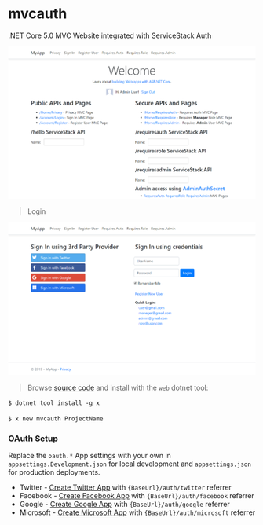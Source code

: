 # mvcauth

.NET Core 5.0 MVC Website integrated with ServiceStack Auth

![](https://raw.githubusercontent.com/ServiceStack/Assets/master/csharp-templates/mvcauth.png)

> Login

![](https://raw.githubusercontent.com/ServiceStack/Assets/master/csharp-templates/mvcauth-login.png)

> Browse [source code](https://github.com/NetCoreTemplates/mvcauth) and install with the `web` dotnet tool:

    $ dotnet tool install -g x

    $ x new mvcauth ProjectName

### OAuth Setup

Replace the `oauth.*` App settings with your own in `appsettings.Development.json` for local development and `appsettings.json` for production deployments.

 - Twitter - [Create Twitter App](https://dev.twitter.com/apps) with `{BaseUrl}/auth/twitter` referrer
 - Facebook - [Create Facebook App](https://developers.facebook.com/apps) with `{BaseUrl}/auth/facebook` referrer
 - Google - [Create Google App](https://console.developers.google.com/apis/credentials) with `{BaseUrl}/auth/google` referrer
 - Microsoft - [Create Microsoft App](https://apps.dev.microsoft.com) with `{BaseUrl}/auth/microsoft` referrer
